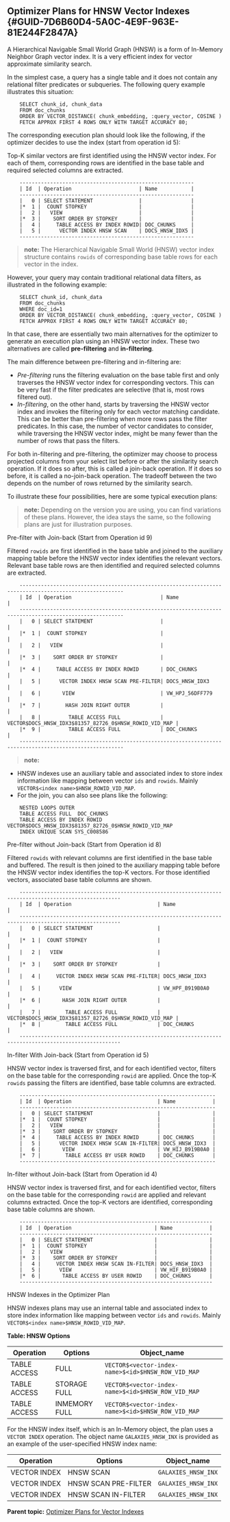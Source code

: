 ## Optimizer Plans for HNSW Vector Indexes {#GUID-7D6B60D4-5A0C-4E9F-963E-81E244F2847A}

A Hierarchical Navigable Small World Graph (HNSW) is a form of In-Memory Neighbor Graph vector index. It is a very efficient index for vector approximate similarity search.

In the simplest case, a query has a single table and it does not contain any relational filter predicates or subqueries. The following query example illustrates this situation: 
```
    SELECT chunk_id, chunk_data
    FROM doc_chunks
    ORDER BY VECTOR_DISTANCE( chunk_embedding, :query_vector, COSINE )
    FETCH APPROX FIRST 4 ROWS ONLY WITH TARGET ACCURACY 80;
```
    

The corresponding execution plan should look like the following, if the optimizer decides to use the index (start from operation id 5):

Top-K similar vectors are first identified using the HNSW vector index. For each of them, corresponding rows are identified in the base table and required selected columns are extracted.
```
    ---------------------------------------------------------
    | Id  | Operation                      | Name           |
    ---------------------------------------------------------
    |   0 | SELECT STATEMENT               |                |
    |*  1 |  COUNT STOPKEY                 |                |
    |   2 |   VIEW                         |                |
    |*  3 |    SORT ORDER BY STOPKEY       |                |
    |   4 |     TABLE ACCESS BY INDEX ROWID| DOC_CHUNKS     |
    |   5 |      VECTOR INDEX HNSW SCAN    | DOCS_HNSW_IDX5 |
    ---------------------------------------------------------
```
    

> **note:** The Hierarchical Navigable Small World (HNSW) vector index structure contains `rowids` of corresponding base table rows for each vector in the index. 

However, your query may contain traditional relational data filters, as illustrated in the following example:
```
    SELECT chunk_id, chunk_data
    FROM doc_chunks
    WHERE doc_id=1
    ORDER BY VECTOR_DISTANCE( chunk_embedding, :query_vector, COSINE )
    FETCH APPROX FIRST 4 ROWS ONLY WITH TARGET ACCURACY 80;
```
    

In that case, there are essentially two main alternatives for the optimizer to generate an execution plan using an HNSW vector index. These two alternatives are called **pre-filtering** and **in-filtering**. 

The main difference between pre-filtering and in-filtering are:

  * *Pre-filtering* runs the filtering evaluation on the base table first and only traverses the HNSW vector index for corresponding vectors. This can be very fast if the filter predicates are selective (that is, most rows filtered out). 
  * *In-filtering*, on the other hand, starts by traversing the HNSW vector index and invokes the filtering only for each vector matching candidate. This can be better than pre-filtering when more rows pass the filter predicates. In this case, the number of vector candidates to consider, while traversing the HNSW vector index, might be many fewer than the number of rows that pass the filters. 



For both in-filtering and pre-filtering, the optimizer may choose to process projected columns from your select list before or after the similarity search operation. If it does so after, this is called a join-back operation. If it does so before, it is called a no-join-back operation. The tradeoff between the two depends on the number of rows returned by the similarity search.

To illustrate these four possibilities, here are some typical execution plans:

> **note:** Depending on the version you are using, you can find variations of these plans. However, the idea stays the same, so the following plans are just for illustration purposes. 

Pre-filter with Join-back (Start from Operation id 9)

Filtered `rowids` are first identified in the base table and joined to the auxiliary mapping table before the HNSW vector index identifies the relevant vectors. Relevant base table rows are then identified and required selected columns are extracted. 
```
    --------------------------------------------------------------------------------------------------------
    | Id  | Operation                             | Name                                                   |
    --------------------------------------------------------------------------------------------------------
    |   0 | SELECT STATEMENT                      |                                                        |
    |*  1 |  COUNT STOPKEY                        |                                                        |
    |   2 |   VIEW                                |                                                        |
    |*  3 |    SORT ORDER BY STOPKEY              |                                                        |
    |*  4 |     TABLE ACCESS BY INDEX ROWID       | DOC_CHUNKS                                             |
    |   5 |      VECTOR INDEX HNSW SCAN PRE-FILTER| DOCS_HNSW_IDX3                                         |
    |   6 |       VIEW                            | VW_HPJ_56DFF779                                        |
    |*  7 |        HASH JOIN RIGHT OUTER          |                                                        |
    |   8 |         TABLE ACCESS FULL             | VECTOR$DOCS_HNSW_IDX3$81357_82726_0$HNSW_ROWID_VID_MAP |
    |*  9 |         TABLE ACCESS FULL             | DOC_CHUNKS                                             |
    --------------------------------------------------------------------------------------------------------
```
    

> **note:** 

  * HNSW indexes use an auxiliary table and associated index to store index information like mapping between vector `ids` and `rowids`. Mainly `VECTOR$<index name>$HNSW_ROWID_VID_MAP`. 
  * For the join, you can also see plans like the following:
```
    NESTED LOOPS OUTER
    TABLE ACCESS FULL  DOC_CHUNKS
    TABLE ACCESS BY INDEX ROWID VECTOR$DOCS_HNSW_IDX3$81357_82726_0$HNSW_ROWID_VID_MAP
    INDEX UNIQUE SCAN SYS_C008586
```
    




Pre-filter without Join-back (Start from Operation id 8)

Filtered `rowids` with relevant columns are first identified in the base table and buffered. The result is then joined to the auxiliary mapping table before the HNSW vector index identifies the top-K vectors. For those identified vectors, associated base table columns are shown. 
```
    -------------------------------------------------------------------------------------------------------
    | Id  | Operation                            | Name                                                   |
    -------------------------------------------------------------------------------------------------------
    |   0 | SELECT STATEMENT                     |                                                        |
    |*  1 |  COUNT STOPKEY                       |                                                        |
    |   2 |   VIEW                               |                                                        |
    |*  3 |    SORT ORDER BY STOPKEY             |                                                        |
    |   4 |     VECTOR INDEX HNSW SCAN PRE-FILTER| DOCS_HNSW_IDX3                                         |
    |   5 |      VIEW                            | VW_HPF_B919B0A0                                        |
    |*  6 |       HASH JOIN RIGHT OUTER          |                                                        |
    |   7 |        TABLE ACCESS FULL             | VECTOR$DOCS_HNSW_IDX3$81357_82726_0$HNSW_ROWID_VID_MAP |
    |*  8 |        TABLE ACCESS FULL             | DOC_CHUNKS                                             |
    -------------------------------------------------------------------------------------------------------
```
    

In-filter With Join-back (Start from Operation id 5)

HNSW vector index is traversed first, and for each identified vector, filters on the base table for the corresponding `rowid` are applied. Once the top-K `rowids` passing the filters are identified, base table columns are extracted. 
```
    ----------------------------------------------------------------
    | Id  | Operation                            | Name            |
    ----------------------------------------------------------------
    |   0 | SELECT STATEMENT                     |                 |
    |*  1 |  COUNT STOPKEY                       |                 |
    |   2 |   VIEW                               |                 |
    |*  3 |    SORT ORDER BY STOPKEY             |                 |
    |*  4 |     TABLE ACCESS BY INDEX ROWID      | DOC_CHUNKS      |
    |   5 |      VECTOR INDEX HNSW SCAN IN-FILTER| DOCS_HNSW_IDX3  |
    |   6 |       VIEW                           | VW_HIJ_B919B0A0 |
    |*  7 |        TABLE ACCESS BY USER ROWID    | DOC_CHUNKS      |
    ----------------------------------------------------------------
```
    

In-filter without Join-back (Start from Operation id 4)

HNSW vector index is traversed first, and for each identified vector, filters on the base table for the corresponding `rowid` are applied and relevant columns extracted. Once the top-K vectors are identified, corresponding base table columns are shown. 
```
    ---------------------------------------------------------------
    | Id  | Operation                           | Name            |
    ---------------------------------------------------------------
    |   0 | SELECT STATEMENT                    |                 |
    |*  1 |  COUNT STOPKEY                      |                 |
    |   2 |   VIEW                              |                 |
    |*  3 |    SORT ORDER BY STOPKEY            |                 |
    |   4 |     VECTOR INDEX HNSW SCAN IN-FILTER| DOCS_HNSW_IDX3  |
    |   5 |      VIEW                           | VW_HIF_B919B0A0 |
    |*  6 |       TABLE ACCESS BY USER ROWID    | DOC_CHUNKS      |
    ---------------------------------------------------------------
```
    

HNSW Indexes in the Optimizer Plan

HNSW indexes plans may use an internal table and associated index to store index information like mapping between vector `ids` and `rowids`. Mainly `VECTOR$<index name>$HNSW_ROWID_VID_MAP`. 

**Table: HNSW Options**

Operation | Options | Object_name  
---|---|---  
TABLE ACCESS | FULL | `VECTOR$<vector-index-name>$<id>$HNSW_ROW_VID_MAP`  
TABLE ACCESS | STORAGE FULL | `VECTOR$<vector-index-name>$<id>$HNSW_ROW_VID_MAP`  
TABLE ACCESS | INMEMORY FULL | `VECTOR$<vector-index-name>$<id>$HNSW_ROW_VID_MAP`  
  
For the HNSW index itself, which is an In-Memory object, the plan uses a `VECTOR INDEX` operation. The object name `GALAXIES_HNSW_INX` is provided as an example of the user-specified HNSW index name: 

Operation  | Options | Object_name  
---|---|---  
VECTOR INDEX | HNSW SCAN | `GALAXIES_HNSW_INX`  
VECTOR INDEX | HNSW SCAN PRE-FILTER | `GALAXIES_HNSW_INX`  
VECTOR INDEX | HNSW SCAN IN-FILTER | `GALAXIES_HNSW_INX`  
  
**Parent topic:** [Optimizer Plans for Vector Indexes](optimizer-plans-vector-indexes.md)
